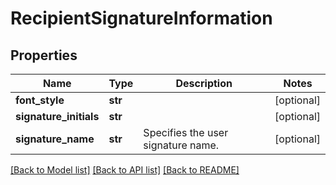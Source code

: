 # RecipientSignatureInformation

## Properties
Name | Type | Description | Notes
------------ | ------------- | ------------- | -------------
**font_style** | **str** |  | [optional] 
**signature_initials** | **str** |  | [optional] 
**signature_name** | **str** | Specifies the user signature name. | [optional] 

[[Back to Model list]](../README.md#documentation-for-models) [[Back to API list]](../README.md#documentation-for-api-endpoints) [[Back to README]](../README.md)


